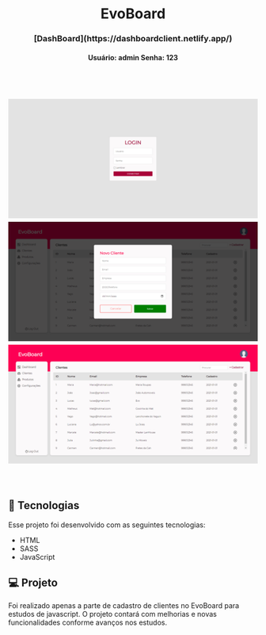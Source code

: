 <h1 align="center"> EvoBoard </h1>

<h3 align="center">
[DashBoard](https://dashboardclient.netlify.app/)
</h3>

<h4 align="center">
Usuário: admin
Senha: 123
</h4>

<br>

<h1 align="center">
  <img alt="Dash Login"  src=".github/login.png" width="600px" />
  <img alt="Dash Modal"  src=".github/modal.png" width="600px" />
  <img alt="Dash"  src=".github/dash.png" width="600px" />
</h1>

<br>

## 🚀 Tecnologias

Esse projeto foi desenvolvido com as seguintes tecnologias:

- HTML
- SASS
- JavaScript

## 💻 Projeto

Foi realizado apenas a parte de cadastro de clientes no EvoBoard para estudos de javascript.
O projeto contará com melhorias e novas funcionalidades conforme avanços nos estudos.
